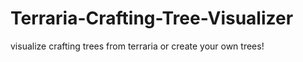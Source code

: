 # Terraria-Crafting-Tree-Visualizer
visualize crafting trees from terraria or create your own trees!
